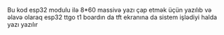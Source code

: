 Bu kod esp32 modulu ilə 8*60 massivə yazı çap etmək üçün yazılıb və əlavə olaraq esp32 ttgo t1 boardın da tft ekranına da sistem işlədiyi halda yazı yazılır 
